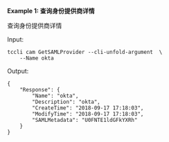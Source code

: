 **Example 1: 查询身份提供商详情**

查询身份提供商详情

Input: 

```
tccli cam GetSAMLProvider --cli-unfold-argument  \
    --Name okta
```

Output: 
```
{
    "Response": {
        "Name": "okta",
        "Description": "okta",
        "CreateTime": "2018-09-17 17:18:03",
        "ModifyTime": "2018-09-17 17:18:03",
        "SAMLMetadata": "U0FNTE1ldGFkYXRh"
    }
}
```

